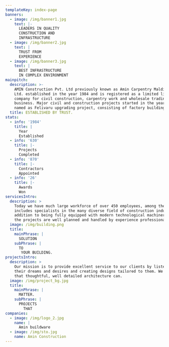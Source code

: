 ```yaml
---
templateKey: index-page
banners:
  - image: /img/banner1.jpg
    text: |-
      LEADERS IN QUALITY
      CONSTRUCTION AND 
      INFRASTRUCTURE
  - image: /img/banner2.jpg
    text: |
      TRUST FROM 
      EXPERIENCE
  - image: /img/banner3.jpg
    text: |
      BEST INFRASTRUCTURE
      IN COMPLEX ENVIRONMENT
mainpitch:
  description: >-
    AMIN Construction Pvt. Ltd previously known as Amin Carpentry Maldives Pvt
    Ltd. established in the year 1984 and is registered as a limited liability
    company for civil construction, carpentry work and wholesale trading
    business. Major civil and construction projects started in the year 1987,
    named as Felivaru upgrading project, consisting of factory buildings. 
  title: ESTABLISHED BY TRUST.
stats:
  - info: '1984'
    title: |
      Year 
      Established
  - info: '630'
    title: |-
      Projects
      Completed
  - info: '870'
    title: |-
      Contractors 
      Appointed
  - info: '26'
    title: |-
      Awards 
      Won
servicesIntro:
  description: >
    Today we have much large workforce of over 450 employees, among them
    includes specialists in the many diverse field of construction industry. In
    addition to being fully equipped with modern technological machinery's all
    the projects are well planned and handled by experience professionals. 
  image: /img/building.png
  title:
    mainPhrase: |
      SOLUTION
    subPhrase: |
      TO
       YOUR BUILDING.
projectsIntro:
  description: >
    Our mission is to provide excellent service to our clients by listening to
    their dreams and desires and creating designs tailored to them. We believe
    that thoughtful, well detailed architecture can.
  image: /img/project_bg.jpg
  title:
    mainPhrase: |
      MATTER.
    subPhrase: |
      PROJECTS
        THAT
companies:
  - image: /img/logo_2.jpg
    name: |
      Amin buildware
  - image: /img/sto.jpg
    name: Amin Construction
---
```


